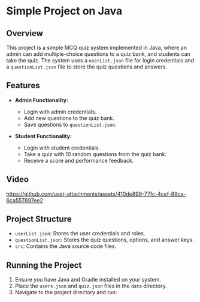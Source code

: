 ﻿# Simple Project on Java

## Overview

This project is a simple MCQ quiz system implemented in Java, where an admin can add multiple-choice questions to a quiz bank, and students can take the quiz. The system uses a `userList.json` file for login credentials and a `questionList.json` file to store the quiz questions and answers.

## Features

- **Admin Functionality:**
    - Login with admin credentials.
    - Add new questions to the quiz bank.
    - Save questions to `questionList.json`.

- **Student Functionality:**
    - Login with student credentials.
    - Take a quiz with 10 random questions from the quiz bank.
    - Receive a score and performance feedback.
 
## Video


https://github.com/user-attachments/assets/410de899-77fc-4cef-89ca-6ca557697ee2


## Project Structure

- `userList.json`: Stores the user credentials and roles.
- `questionList.json`: Stores the quiz questions, options, and answer keys.
- `src`: Contains the Java source code files.

## Running the Project


1. Ensure you have Java and Gradle installed on your system.
2. Place the `users.json` and `quiz.json` files in the `data` directory.
3. Navigate to the project directory and run:
